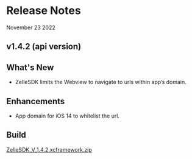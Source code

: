 # Release Notes

November 23 2022

## v1.4.2 (api version)

## What's New

- ZelleSDK limits the Webview to navigate to urls within app’s domain.

## Enhancements

- App domain for iOS 14 to whitelist the url.

## Build

[ZelleSDK_V_1.4.2.xcframework.zip](https://github.com/Fiserv/zelle-turnkey-solutions/files/11609720/ZelleSDK_V_1.4.2.xcframework.zip)

